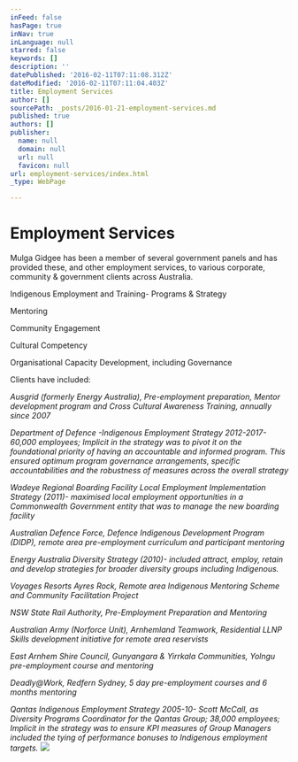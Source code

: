 ```yaml
---
inFeed: false
hasPage: true
inNav: true
inLanguage: null
starred: false
keywords: []
description: ''
datePublished: '2016-02-11T07:11:08.312Z'
dateModified: '2016-02-11T07:11:04.403Z'
title: Employment Services
author: []
sourcePath: _posts/2016-01-21-employment-services.md
published: true
authors: []
publisher:
  name: null
  domain: null
  url: null
  favicon: null
url: employment-services/index.html
_type: WebPage

---
```

# Employment Services

Mulga Gidgee has been a member of several
government panels and has provided these, and other employment services, to
various corporate, community & government clients across Australia.

Indigenous
Employment and Training- Programs & Strategy

Mentoring

Community
Engagement

Cultural
Competency

Organisational
Capacity Development, including Governance

Clients have included:

_Ausgrid (formerly Energy Australia),
Pre-employment preparation, Mentor development program and Cross Cultural
Awareness Training, annually since 2007_

_Department of Defence -Indigenous
Employment Strategy 2012-2017- 60,000 employees; Implicit in the strategy was
to pivot it on the foundational priority of having an accountable and informed
program. This ensured optimum program governance arrangements, specific accountabilities
and the robustness of measures across the overall strategy_

_Wadeye Regional Boarding Facility Local
Employment Implementation Strategy (2011)- maximised local employment
opportunities in a Commonwealth Government entity that was to manage the new
boarding facility_

_Australian Defence Force, Defence
Indigenous Development Program (DIDP), remote area pre-employment curriculum
and participant mentoring_

_Energy Australia Diversity Strategy (2010)-
included attract, employ, retain and develop strategies for broader diversity
groups including Indigenous._

_Voyages Resorts Ayres Rock, Remote area Indigenous
Mentoring Scheme and Community Facilitation Project_

_NSW State Rail Authority, Pre-Employment
Preparation and Mentoring_

_Australian Army (Norforce Unit), Arnhemland
Teamwork, Residential LLNP Skills development initiative for remote area
reservists_

_East Arnhem Shire Council, Gunyangara &
Yirrkala Communities, Yolngu pre-employment course and mentoring_

_Deadly@Work, Redfern Sydney, 5 day
pre-employment courses and 6 months mentoring_

_Qantas Indigenous Employment Strategy
2005-10- Scott McCall, as Diversity Programs Coordinator for the Qantas Group;
38,000 employees; Implicit in the strategy was to ensure KPI measures of Group
Managers included the tying of performance bonuses to Indigenous employment
targets._
![](https://s3-us-west-2.amazonaws.com/the-grid-img/p/e7c4b8fdf4ff21a7fad3a9635e1a7c604472db35.jpg)